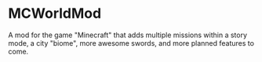 MCWorldMod
==========
A mod for the game "Minecraft" that adds multiple missions within a story mode, a city "biome", more awesome swords, and more planned features to come.
